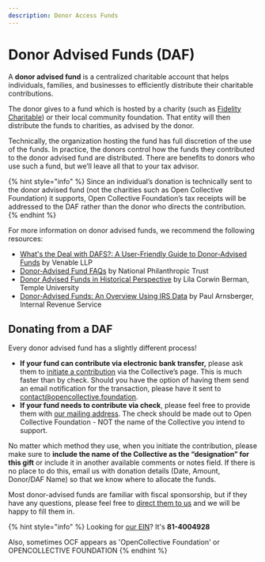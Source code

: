 ```yaml
---
description: Donor Access Funds
---
```


# Donor Advised Funds (DAF)

A **donor advised fund** is a centralized charitable account that helps individuals, families, and businesses to efficiently distribute their charitable contributions.

The donor gives to a fund which is hosted by a charity (such as [Fidelity Charitable](https://www.fidelitycharitable.org)) or their local community foundation. That entity will then distribute the funds to charities, as advised by the donor.

Technically, the organization hosting the fund has full discretion of the use of the funds. In practice, the donors control how the funds they contributed to the donor advised fund are distributed. There are benefits to donors who use such a fund, but we’ll leave all that to your tax advisor.

{% hint style="info" %}
Since an individual’s donation is technically sent to the donor advised fund (not the charities such as Open Collective Foundation) it supports, Open Collective Foundation’s tax receipts will be addressed to the DAF rather than the donor who directs the contribution.
{% endhint %}

For more information on donor advised funds, we recommend the following resources:

* [What's the Deal with DAFS?: A User-Friendly Guide to Donor-Advised Funds](https://www.venable.com/insights/publications/2019/02/whats-the-deal-with-dafs-a-user-friendly-guide) by Venable LLP
* [Donor-Advised Fund FAQs](https://www.nptrust.org/donor-advised-funds/faq/) by National Philanthropic Trust
* [Donor Advised Funds in Historical Perspective](https://lawdigitalcommons.bc.edu/philanthropy-forum/donoradvised2015/papers/2/) by Lila Corwin Berman, Temple University
* [Donor-Advised Funds: An Overview Using IRS Data](https://lawdigitalcommons.bc.edu/philanthropy-forum/donoradvised2015/papers/5/) by Paul Arnsberger, Internal Revenue Service

## Donating from a DAF

Every donor advised fund has a slightly different process!

* **If your fund can contribute via electronic bank transfer,** please ask them to [initiate a contribution](https://docs.opencollective.com/help/financial-contributors/payments) via the Collective’s page. This is much faster than by check. Should you have the option of having them send an email notification for the transaction, please have it sent to [contact@opencollective.foundation](mailto:contact@opencollective.foundation).
* **If your fund needs to contribute via check**, please feel free to provide them with [our mailing address](../../about/official-information-and-documents.md#address). The check should be made out to Open Collective Foundation - NOT the name of the Collective you intend to support.

No matter which method they use, when you initiate the contribution, please make sure to **include the name of the Collective as the “designation” for this gift** or include it in another available comments or notes field. If there is no place to do this, email us with donation details (Date, Amount, Donor/DAF Name) so that we know where to allocate the funds.

Most donor-advised funds are familiar with fiscal sponsorship, but if they have any questions, please feel free to [direct them to us](../../about/contact-us.md) and we will be happy to fill them in.

{% hint style="info" %}
Looking for [our EIN](../../about/official-information-and-documents.md)? It's **81-4004928**

Also, sometimes OCF appears as 'OpenCollective Foundation' or OPENCOLLECTIVE FOUNDATION
{% endhint %}
